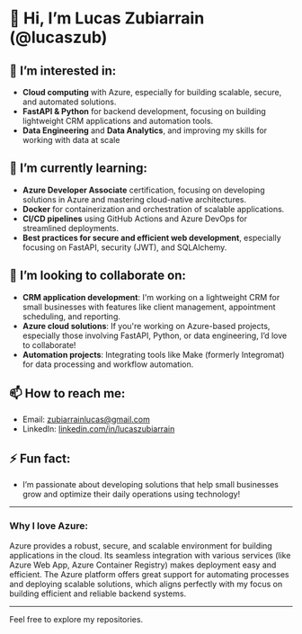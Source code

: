 # 👋 Hi, I’m Lucas Zubiarrain (@lucaszub)

## 👀 I’m interested in:
- **Cloud computing** with Azure, especially for building scalable, secure, and automated solutions.
- **FastAPI & Python** for backend development, focusing on building lightweight CRM applications and automation tools.
- **Data Engineering** and **Data Analytics**, and improving my skills for working with data at scale

## 🌱 I’m currently learning:
- **Azure Developer Associate** certification, focusing on developing solutions in Azure and mastering cloud-native architectures.
- **Docker** for containerization and orchestration of scalable applications.
- **CI/CD pipelines** using GitHub Actions and Azure DevOps for streamlined deployments.
- **Best practices for secure and efficient web development**, especially focusing on FastAPI, security (JWT), and SQLAlchemy.

## 💞️ I’m looking to collaborate on:
- **CRM application development**: I'm working on a lightweight CRM for small businesses with features like client management, appointment scheduling, and reporting.
- **Azure cloud solutions**: If you're working on Azure-based projects, especially those involving FastAPI, Python, or data engineering, I’d love to collaborate!
- **Automation projects**: Integrating tools like Make (formerly Integromat) for data processing and workflow automation.

## 📫 How to reach me:
- Email: zubiarrainlucas@gmail.com
- LinkedIn: [linkedin.com/in/lucaszubiarrain](https://www.linkedin.com/in/lucaszubiarrain)

## ⚡ Fun fact:
- I’m passionate about developing solutions that help small businesses grow and optimize their daily operations using technology!
  
---

### Why I love Azure:
Azure provides a robust, secure, and scalable environment for building applications in the cloud. Its seamless integration with various services (like Azure Web App, Azure Container Registry) makes deployment easy and efficient. The Azure platform offers great support for automating processes and deploying scalable solutions, which aligns perfectly with my focus on building efficient and reliable backend systems.

---

Feel free to explore my repositories.
